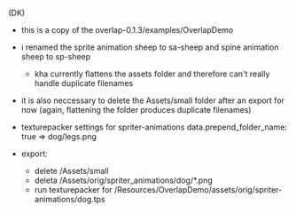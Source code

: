 (DK)

- this is a copy of the overlap-0.1.3/examples/OverlapDemo
- i renamed the sprite animation sheep to sa-sheep and spine animation sheep to sp-sheep
	- kha currently flattens the assets folder and therefore can't really handle duplicate filenames
- it is also neccessary to delete the Assets/small folder after an export for now (again, flattening the folder produces duplicate filenames)

- texturepacker settings for spriter-animations
	data.prepend_folder_name: true => dog/legs.png

- export:
	- delete /Assets/small
	- deleta /Assets/orig/spriter_animations/dog/*.png
	- run texturepacker for /Resources/OverlapDemo/assets/orig/spriter-animations/dog.tps
